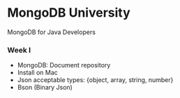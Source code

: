 # MongoDB University #

MongoDB for Java Developers

### Week I ###

* MongoDB: Document repository
* Install on Mac
* Json acceptable types: {object, array, string, number}
* Bson (Binary Json)